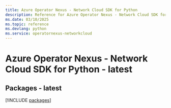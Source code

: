 ```yaml
---
title: Azure Operator Nexus - Network Cloud SDK for Python
description: Reference for Azure Operator Nexus - Network Cloud SDK for Python
ms.date: 03/10/2025
ms.topic: reference
ms.devlang: python
ms.service: operatornexus-networkcloud
---
```

# Azure Operator Nexus - Network Cloud SDK for Python - latest
## Packages - latest
[!INCLUDE [packages](operator-nexus---network-cloud-index.md)]